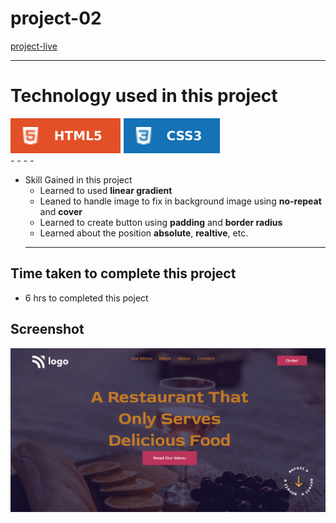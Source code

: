 # project-02 #
[project-live](https://fswd-project2.netlify.app)
   - - - -
 # Technology used in this project #
  ![html](./assets/html.svg) ![css](./assets/css.svg)  
    - - - -
* Skill Gained in this project
  * Learned to used __linear gradient__
  *  Leaned to handle image to fix in background image using __no-repeat__ and __cover__
  * Learned to create button using __padding__  and __border radius__
  * Learned about the position  __absolute__, __realtive__, etc.
   - - - -
 ## Time taken to complete this project ##
 * 6 hrs  to completed this poject
 
 ## Screenshot ##
 
 ![picture](./assets/Screenshot%20.png)